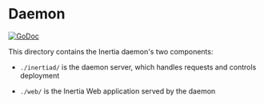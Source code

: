 # Daemon

[![GoDoc](https://godoc.org/github.com/ubclaunchpad/inertia?status.svg)](https://godoc.org/github.com/ubclaunchpad/inertia/daemon/inertiad)

This directory contains the Inertia daemon's two components:

- `./inertiad/` is the daemon server, which handles requests and controls deployment

- `./web/` is the Inertia Web application served by the daemon
